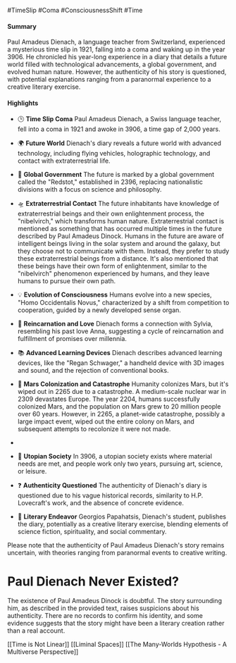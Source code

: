 #TimeSlip #Coma #ConsciousnessShift  #Time

#### Summary
Paul Amadeus Dienach, a language teacher from Switzerland, experienced a mysterious time slip in 1921, falling into a coma and waking up in the year 3906. He chronicled his year-long experience in a diary that details a future world filled with technological advancements, a global government, and evolved human nature. However, the authenticity of his story is questioned, with potential explanations ranging from a paranormal experience to a creative literary exercise.

#### Highlights
- 🕒 **Time Slip Coma** Paul Amadeus Dienach, a Swiss language teacher, fell into a coma in 1921 and awoke in 3906, a time gap of 2,000 years.
- 🌍 **Future World** Dienach's diary reveals a future world with advanced technology, including flying vehicles, holographic technology, and contact with extraterrestrial life.
- 🌌 **Global Government** The future is marked by a global government called the "Redstot," established in 2396, replacing nationalistic divisions with a focus on science and philosophy.
- 🛸 **Extraterrestrial Contact** The future inhabitants have knowledge of extraterrestrial beings and their own enlightenment process, the "nibelvirch," which transforms human nature.
   Extraterrestrial contact is mentioned as something that has occurred multiple times in the future described by Paul Amadeus Dinock. Humans in the future are aware of intelligent beings living in the solar system and around the galaxy, but they choose not to communicate with them. Instead, they prefer to study these extraterrestrial beings from a distance. It's also mentioned that these beings have their own form of enlightenment, similar to the "nibelvirch" phenomenon experienced by humans, and they leave humans to pursue their own path.
   
- 💡 **Evolution of Consciousness** Humans evolve into a new species, "Homo Occidentalis Novus," characterized by a shift from competition to cooperation, guided by a newly developed sense organ.
- 💑 **Reincarnation and Love** Dienach forms a connection with Sylvia, resembling his past love Anna, suggesting a cycle of reincarnation and fulfillment of promises over millennia.
- 📚 **Advanced Learning Devices** Dienach describes advanced learning devices, like the "Regan Schwager," a handheld device with 3D images and sound, and the rejection of conventional books.
- 🚀 **Mars Colonization and Catastrophe** Humanity colonizes Mars, but it's wiped out in 2265 due to a catastrophe. A medium-scale nuclear war in 2309 devastates Europe.
   The year 2204, humans successfully colonized Mars, and the population on Mars grew to 20 million people over 60 years. However, in 2265, a planet-wide catastrophe, possibly a large impact event, wiped out the entire colony on Mars, and subsequent attempts to recolonize it were not made.
-
- 🌈 **Utopian Society** In 3906, a utopian society exists where material needs are met, and people work only two years, pursuing art, science, or leisure.
- ❓ **Authenticity Questioned** The authenticity of Dienach's diary is questioned due to his vague historical records, similarity to H.P. Lovecraft's work, and the absence of concrete evidence.

- 📝 **Literary Endeavor** Georgios Papahatsis, Dienach's student, publishes the diary, potentially as a creative literary exercise, blending elements of science fiction, spirituality, and social commentary.

Please note that the authenticity of Paul Amadeus Dienach's story remains uncertain, with theories ranging from paranormal events to creative writing.

# Paul Dienach Never Existed?

The existence of Paul Amadeus Dinock is doubtful. The story surrounding him, as described in the provided text, raises suspicions about his authenticity. There are no records to confirm his identity, and some evidence suggests that the story might have been a literary creation rather than a real account.

[[Time is Not Linear]]
[[Liminal Spaces]]
[[The Many-Worlds Hypothesis - A Multiverse Perspective]]